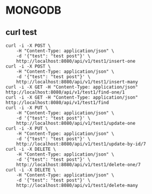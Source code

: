 # MONGODB

## curl test
    curl -i -X POST \
        -H "Content-Type: application/json" \
        -d '{"test": "test post"}' \
        http://localhost:8080/api/v1/test1/insert-one
    curl -i -X POST \
        -H "Content-Type: application/json" \
        -d '{"test": "test post"}' \
        http://localhost:8080/api/v1/test1/insert-many
    curl -i -X GET -H "Content-Type: application/json" http://localhost:8080/api/v1/test1/find-one/1
    curl -i -X GET -H "Content-Type: application/json" http://localhost:8080/api/v1/test1/find
    curl -i -X PUT \
        -H "Content-Type: application/json" \
        -d '{"test": "test post"}' \
        http://localhost:8080/api/v1/test1/update-one
    curl -i -X PUT \
        -H "Content-Type: application/json" \
        -d '{"test": "test post"}' \
        http://localhost:8080/api/v1/test1/update-by-id/7
    curl -i -X DELETE \
        -H "Content-Type: application/json" \
        -d '{"test": "test post"}' \
        http://localhost:8080/api/v1/test1/delete-one/7
    curl -i -X DELETE \
        -H "Content-Type: application/json" \
        -d '{"test": "test post"}' \
        http://localhost:8080/api/v1/test1/delete-many